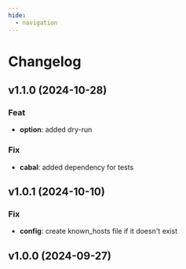 ```yaml
---
hide:
  - navigation
---
```


# Changelog

## v1.1.0 (2024-10-28)

### Feat

- **option**: added dry-run

### Fix

- **cabal**: added dependency for tests

## v1.0.1 (2024-10-10)

### Fix

- **config**: create known_hosts file if it doesn't exist

## v1.0.0 (2024-09-27)